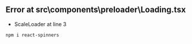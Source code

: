 ## Error at src\components\preloader\Loading.tsx

- ScaleLoader at line 3
```
npm i react-spinners
```